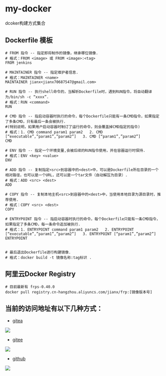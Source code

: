 # my-docker

dcoker构建方式集合

## Dockerfile 模板
```
# FROM 指令 -- 指定即将制作的镜像，继承哪位镜像.
# 格式：FROM <image> 或 FROM <image>:<tag>
FROM jenkins

# MAINTAINER 指令 -- 指定维护者信息.
# 格式：MAINTAINER <name>
MAINTAINER jianx<jianx70687547@gmail.com>

# RUN 指令 -- 执行shell命令的，当解析Dockerfile时，遇到RUN指令，将自动翻译为/bin/sh -c “xxxx”.
# 格式：RUN <command>
RUN

# CMD 指令 -- 指启动容器时执行的命令，每个Dockerfile只能有一条CMD指令，如果指定了多条CMD，只有最后一条会被执行.
#(特别说明，如果用户启动容器时制订了运行的命令，则会覆盖掉CMD指定的指令)
# 格式：1. CMD command param1 param2   2. CMD [“executable”,”param1”,”param2”]   3. CMD [“param1”,”param2”]
CMD

# ENV 指令 -- 指定一个环境变量,会被后续的RUN指令使用，并在容器运行时保持.
# 格式：ENV <key> <value>
ENV

# ADD 指令 -- 复制指定<src>到容器中的<dest>中，可以是Dockerfile所在目录的一个相对路径，也可以是一个URL，还可以是一个tar文件（自动解压为目录）.
# 格式：ADD <src> <dest>
ADD

# COPY 指令 -- 复制本地主机<src>到容器中的<dest>中，当使用本地目录为源目录时，推荐使用.
# 格式：COPY <src> <dest>
COPY

# ENTRYPOINT 指令 -- 指启动容器时执行的命令，每个Dockerfile只能有一条CMD指令，如果指定了多条CMD，每一条命令追加被执行.
# 格式：1. ENTRYPOINT command param1 param2   2. ENTRYPOINT [“executable”,”param1”,”param2”]   3. ENTRYPOINT [“param1”,”param2”]
ENTRYPOINT


# 最后退出Dockerfile进行构建镜像.
# 格式：docker build -t 镜像名称:tag标识 .
```

## 阿里云Docker Registry
```shell
# 目前最新有 frps-0.40.0
docker pull registry.cn-hangzhou.aliyuncs.com/jianx/frp:[镜像版本号]
```

## 当前的访问地址有以下几种方式：
- [gitea](http://gitea.frp.jianx.top/jianx/my-docker)

<img data-modal-trigger="badge-modal" src="https://img.shields.io/badge/Stars-5-blue?logo=gitea&style=social">

- [gitee](https://gitee.com/jtop-cloud/my-docker)

<img data-modal-trigger="badge-modal" src="https://img.shields.io/badge/Stars-143-blue?logo=gitee&style=social">

- [github](https://github.com/70687547/my-docker)

<img data-modal-trigger="badge-modal" src="https://img.shields.io/badge/Stars-26-blue?logo=github&style=social">